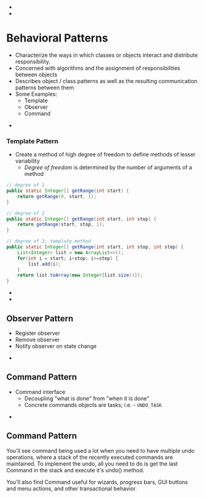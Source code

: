 

-
-
# Behavioral Patterns
* Characterize the ways in which classes or objects interact and distribute responsibility.
* Concerned with algorithms and the assignment of responsibilities between objects
* Describes object / class patterns as well as the resulting communication patterns between them
* Some Examples:
	* Template
	* Observer
	* Command

-
### Template Pattern
* Create a method of high degree of freedom to define methods of lesser variability
	* _Degree of freedom_ is determined by the number of arguments of a method

```java
// degree of 1
public static Integer[] getRange(int start) {
    return getRange(0, start, 1);
}

// degree of 2
public static Integer[] getRange(int start, int stop) {
    return getRange(start, stop, 1);
}

// degree of 3; template method
public static Integer[] getRange(int start, int stop, int step) {
    List<Integer> list = new ArrayList<>();
    for(int i = start; i<stop; i+=step) {
        list.add(i);
    }
    return list.toArray(new Integer[list.size()]);
}
```


-
-
## Observer Pattern
* Register observer
* Remove observer
* Notify observer on state change


-
## Command Pattern
* Command interface
	* Decoupling "what is done" from "when it is done"
	* Concrete commands objects are tasks; i.e. - `UNDO_TASK`

-
## Command Pattern
You'll see command being used a lot when you need to have multiple undo operations, where a stack of the recently executed commands are maintained. To implement the undo, all you need to do is get the last Command in the stack and execute it's undo() method.

You'll also find Command useful for wizards, progress bars, GUI buttons and menu actions, and other transactional behavior.  
